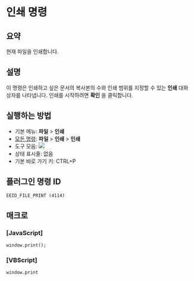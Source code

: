 # 인쇄 명령

## 요약

현재 파일을 인쇄합니다.

## 설명

이 명령은 인쇄하고 싶은 문서의 복사본의 수와 인쇄 범위를 지정할 수 있는 **인쇄** 대화 상자를 나타냅니다.
인쇄를 시작하려면 **확인** 을 클릭합니다.

## 실행하는 방법

- 기본 메뉴: **파일** \> **인쇄**
- [모든 명령](../tools/all_commands): **파일** \> **인쇄** \> **인쇄**
- 도구 모음: ![](../../images/fileprint..png)
- 상태 표시줄: 없음
- 기본 바로 가기 키: CTRL+P

## 플러그인 명령 ID

```
EEID_FILE_PRINT (4114)
```

## 매크로

### \[JavaScript\]

```
window.print();
```

### \[VBScript\]

```
window.print
```
